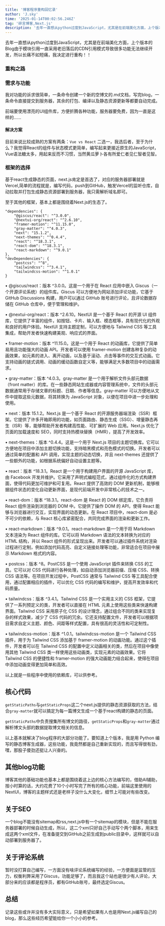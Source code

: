 ```yaml
---
title: '博客程序重构回忆录'
author: 'J.sky'
time: '2025-01-14T00:02:56.246Z'
tag: '碎言博客,Next.js'
description: '去年一直想从python过度到JavaScript，尤其是在前端美化方面，上个版本的Blog由于模块引用一直采用老旧落后的CDN引用模式导致很多功能无法继续开发，所以长痛不如短痛，我决定进行重构！'
---
```


去年一直想从python过度到JavaScript，尤其是在前端美化方面，上个版本的Blog由于模块引用一直采用老旧落后的CDN引用模式导致很多功能无法继续开发，所以长痛不如短痛，我决定进行重构！！

### 重构之路

### 需求与功能

我对功能的诉求很简单，一条命令创建一个新的空博文的.md文档，写完blog，一条命令直接提交到服务器，其余的打包、编译以及静态资源更新等都要自动完成。

前端要使用漂亮的UI组件库，方便折腾各种功能，服务器要免费，因为一直是这样的……

#### 解决方案

目前来说比较成熟的方案有两条：`Vue vs React` 二选一，我选后者，至于为什么？我觉得React的组件与状态模式更简单，编写起来更接近原生的JavaScript，Vue语法糖太多，用起来反而不习惯，当然黄瓜萝卜各有所爱仁者见仁智者见智。

### 框架的选择

基于react生成静态的页面，next.js肯定是首选了，对应的服务器部署就是 Vercel,简单的流程就是，编写代码，push到GitHub，触发Vercel的监听仓库，自动拉取并打包生成静态资源部署到服务器，我只需解析域名即可。

至于其他的框架，基本上都是围绕着Next.js的生态了。


    "dependencies": {
        "@giscus/react": "^3.0.0",
        "@nextui-org/react": "^2.6.10",
        "framer-motion": "^11.15.0",
        "gray-matter": "^4.0.3",
        "next": "15.1.2",
        "next-themes": "^0.4.4",
        "react": "^18.3.1",
        "react-dom": "^18.3.1",
        "react-markdown": "^9.0.1"
    },
    "devDependencies": {
        "postcss": "^8",
        "tailwindcss": "^3.4.1",
        "tailwindcss-motion": "^1.0.1"
    }

• @giscus/react：版本 ^3.0.0。这是一个用于在 React 应用中嵌入 Giscus（一个开源评论系统）的组件库。Giscus 可以方便地为网站添加评论功能，它基于 GitHub Discussions 构建，用户可以通过 GitHub 账号进行评论，且评论数据存储在 GitHub 仓库中，便于管理和维护。

• @nextui-org/react：版本 ^2.6.10。NextUI 是一个基于 React 的开源 UI 组件库，它提供了丰富的组件，如按钮、卡片、输入框、模态框等，具有现代化的外观和良好的用户体验。NextUI 支持主题定制，可以方便地与 Tailwind CSS 等工具集成，帮助开发者快速构建美观、响应式的界面。


• framer-motion：版本 ^11.15.0。这是一个用于 React 的动画库，它提供了简单易用且功能强大的动画 API。开发者可以使用 framer-motion 创建各种复杂的动画效果，如元素的进入、离开动画，以及基于滚动、点击等事件的交互式动画。它支持动画的链式调用、动画的缓动函数自定义等，能够满足大多数项目中的动画需求。

• gray-matter：版本 ^4.0.3。gray-matter 是一个用于解析文件头部元数据（front matter）的库。在一些静态网站生成器或内容管理系统中，文件的头部元数据通常用于存储文章的标题、日期、作者等信息。gray-matter 可以方便地从文件中提取这些元数据，将其转换为 JavaScript 对象，以便在项目中进一步处理和使用。

• next：版本 15.1.2。Next.js 是一个基于 React 的开源服务器端渲染（SSR）框架。它提供了许多开箱即用的功能，如页面路由、静态生成（SSG）、增量静态再生（ISR）等，能够帮助开发者构建高性能、可扩展的 Web 应用。Next.js 优化了页面的加载速度和 SEO，同时支持热模块替换（HMR），提高了开发效率。

• next-themes：版本 ^0.4.4。这是一个用于 Next.js 项目的主题切换库。它可以方便地在项目中添加主题切换功能，支持暗黑模式和亮色模式的切换。开发者可以通过简单的配置和 API 调用，实现主题的动态切换，并且 next-themes 还提供了一些额外的功能，如根据系统偏好自动设置主题等。

• react：版本 ^18.3.1。React 是一个用于构建用户界面的开源 JavaScript 库，由 Facebook 开发并维护。它采用了声明式编程范式，通过组件化的方式构建界面，使得代码更加可维护和可复用。React 提供了高效的 DOM 更新机制，能够根据组件状态的变化自动更新界面，是现代前端开发中非常核心的技术之一。

• react-dom：版本 ^18.3.1。react-dom 是 React 的 DOM 绑定库，它负责将 React 组件渲染到浏览器的 DOM 中。它提供了操作 DOM 的 API，使得 React 能够与浏览器进行交互，实现界面的动态更新。在 React 项目中，react-dom 是必不可少的依赖，与 React 核心库紧密配合，共同完成界面的渲染和更新工作。

• react-markdown：版本 ^9.0.1。react-markdown 是一个用于将 Markdown 文本渲染为 React 组件的库。它可以将 Markdown 语法的文本转换为对应的 HTML 结构，并以 React 组件的形式呈现出来。开发者可以通过插件系统对渲染过程进行定制，例如添加代码高亮、自定义链接处理等功能，非常适合在项目中展示 Markdown 格式的内容。


• postcss：版本 ^8。PostCSS 是一个使用 JavaScript 插件来转换 CSS 的工具。它可以对 CSS 代码进行各种处理，如自动添加浏览器前缀、压缩 CSS、转换 CSS 语法等。在项目开发过程中，PostCSS 通常与 Tailwind CSS 等工具配合使用，通过配置相应的插件，可以优化 CSS 代码的编写和维护，提高开发效率和代码质量。

• tailwindcss：版本 ^3.4.1。Tailwind CSS 是一个实用主义的 CSS 框架，它提供了一系列预定义的类，开发者可以直接在 HTML 元素上使用这些类来快速构建界面。Tailwind CSS 采用原子化 CSS 的设计理念，通过组合不同的类来实现复杂的样式效果，减少了 CSS 代码的冗余。它还支持配置文件，开发者可以根据项目需求自定义主题、颜色、间距等样式配置，具有很高的灵活性和可定制性。

• tailwindcss-motion：版本 ^1.0.1。tailwindcss-motion 是一个 Tailwind CSS 插件，用于为 Tailwind CSS 添加基于 framer-motion 的动画功能。通过这个插件，开发者可以在 Tailwind CSS 的配置中定义动画相关的类，然后在项目中像使用其他 Tailwind CSS 类一样使用这些动画类，实现元素的动画效果。它将 Tailwind CSS 的便捷性和 framer-motion 的强大动画能力结合起来，使得在项目中添加动画变得更加简单和高效。


以上就是一些程序中使用的依赖库，可以供参考。

## 核心代码

`getStaticPaths`与`getStaticProps`这二个next.js提供的静态资源获取的方法，结合`gray-matter`就可以搞定为每一篇博文生成一个基于react构建的静态的页面。

`getStaticPaths`中负责搜集所有博文的路径，`getStaticProps`和`gray-matter`通过解析博文头部的数据提取博文相关的信息。

以上基本就解决了blog程序的大部分功能了。要知道上个版本，我是用 Python 编写的静态博客生成器，这些功能，我竟然都是自己重新实现的，而且写得很有劲，嘿，那股子傻劲还挺让人兴奋的。


## 其他blog功能

博客其他的基础功能也基本上都是围绕着这上边的核心方法编写的，借助AI辅助，按小时算的话，大约花费了10个小时写完了所有的核心功能，前端这里使用的NextUI，博客的主题样式还是老样子没什么大变化，细节上可能对有些改变。

## 关于SEO

一个blog不能没有sitemap和rss,next.js中有一个sitemap的模块，但是不能在服务器部署的时候自动生成，所以，这二个xml只好自己手动写个两个脚本，用来生成这两个xml文件，在准备提交到GitHub之前生成到public目录中，这样就可以自动部署到服务器了。

## 关于评论系统

暂时没打算自己编写，一方面没有啥评论系统编写的经验，一方便面是监管的压力，权衡利弊采用了Giscus，功能足够了，而且我这个站也是很少有人评论，大部分来的应该都是程序员，都有GitHub账号，最终选定Giscus。

## 总结

记录这些或许并没有多大实际意义，只是希望如果有人也是用Next.js编写自己的blog，那么这些经历希望能给你一个小小的参考。
